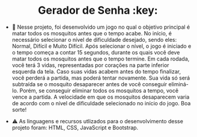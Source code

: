 <h1 align="center">Gerador de Senha :key:</h1>

- 📂 Nesse projeto, foi desenvolvido um jogo no qual o objetivo principal é matar todos os mosquitos antes que o tempo acabe. No início, é necessário selecionar o nível de dificuldade desejado, sendo eles: Normal, Difícil e Muito Difícil. Após selecionar o nível, o jogo é iniciado e o tempo começa a contar 15 segundos, durante os quais você deve matar todos os mosquitos antes que o tempo termine. Em cada rodada, você terá 3 vidas, representadas por corações na parte inferior esquerda da tela. Caso suas vidas acabem antes do tempo finalizar, você perderá a partida, mas poderá tentar novamente. Sua vida só será subtraída se o mosquito desaparecer antes de você conseguir eliminá-lo. Porém, se conseguir eliminar todos os mosquitos a tempo, você vence a partida. A velocidade em que os mosquitos desaparecem varia de acordo com o nível de dificuldade selecionado no início do jogo. Boa sorte! 

- ⚠️ As linguagens e recursos utlizados para o desenvolvimento desse projeto foram: HTML, CSS, JavaScript e Bootstrap.


